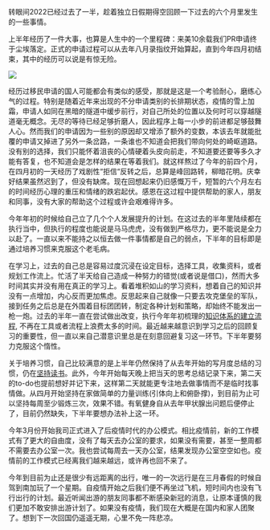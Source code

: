 转眼间2022已经过去了一半，趁着独立日假期得空回顾一下过去的六个月里发生的一些事情。

上半年经历了一件大事，也算是人生中的一个里程碑：来美10余载我们PR申请终于尘埃落定。正式的申请过程可以从去年八月录指纹开始算起，直到今年四月初结束，其中的经历可以说是有惊无险。

![](https://cdn.jsdelivr.net/gh/askming/upic@master/uPic/Image%204-6-22%20at%205.39%20PM_2022_07_01.JPG)

经历过移民申请的国人可能都会有类似的感受，那就是这是一个考验耐心，磨练心气的过程。特别是随着近年来出现的不分申请类别的长排期状态，疫情的雪上加霜，申请人如同在黑暗的隧道中缓步前行，对自己所处的位置以及何时可以穿越隧道毫无概念。无尽的等待已经足够折磨人，因此程序上每一小步的前进都足够鼓舞人心。然而我们的申请因为一些别的原因却又增添了额外的变数，本该去年就能批覆的申请又掉进了另外一条岔路，一条谁也不知道会把我们带向何处的崎岖道路。没有别的选择，我们只能怀着沮丧的心情硬着头皮向前走，不知道要还要等多久才能有答复，也不知道会是怎样的结果在等着我们。就这样熬过了今年的前四个月，在四月初的一天经历了戏剧性“拒信“反转之后，总算是峰回路转，柳暗花明。庆幸好结果虽然迟到了，但没有缺席。现在回想起来仍旧感慨万千，短暂的六个月左右的时间经历心理的重压和情绪的跌宕起伏。感恩在这过程中提供帮助的家人，朋友和同事，没有大家的帮助这个过程或许会艰难得许多。

今年年初的时候给自己立了几个个人发展提升的计划。在这过去的半年里陆续都在执行当中，但执行的程度也能说是马马虎虎，没有做到严格尽力，更不能说是全力以赴了。一直以来不能持之以恒去做一件事情都是自己的弱点，下半年的目标即是通过培养习惯来克服这个老毛病。

在学习上，过去的自己总是容易过度沉浸在设定目标，选择工具，收集资料，或者规划工作流上。忙活了半天给自己造成一种努力的错觉(或者说是借口)，然而大多时间其实并没有用在真正的学习上。看着堆积如山的学习资料，想着自己的知识并没有一点增加，内心反而更加焦虑。反思起来自己就像一只要去攻克堡垒的军队，接到任务之后总是在外围着目标团团转，制定各种计划和策略，却始终不能发出一枪一炮。过去的半年一直在尝试做出改变，执行今年年初梳理的[知识体系的建立流程](https://github.com/askming/askming.github.io/issues/7), 不再在工具或者流程上浪费太多的时间。最近越来越意识到学习之后的回顾复习的重要性，但一直以来自己潜意识里总是在刻意回避复习这一环节。下半年要努力克服这个惰性。

关于培养习惯，自己比较满意的是上半年仍然保持了从去年开始的写月度总结的习惯，仍在[坚持读书](https://askming.github.io/Personal-reading/intro.html)。此外，今年开始每天晚上把当天的思考总结记录下来，第二天的to-do也提前想好并记下来，这样第二天就能更专注地去做事情而不是临时找事情做。从四月开始坚持在家做简单的力量训练(引体向上和俯卧撑)，到目前为止可以坚持每周至少锻炼三次，效果不错。有氧健身自从去年甲状腺出问题后便停止了，目前仍然缺失，下半年要想办法补上这一环。

今年3月份开始我司正式进入了后疫情时代的办公模式。相比疫情前，新的工作模式有了更大的自由度，没有了每天去办公室的要求，如果没有需要，甚至一整周都不需要去办公室一次。我也尝试每周去一天办公室，结果发现办公室空空如也。疫情前的工作模式已经离我们越来越远，或许再也回不来了。

今年到目前为止还是很少有远距离的出行，唯一的一次远行是在三月春假的时候自驾到南加玩了一个星期。自疫情开始之后我们便不再坐过飞机，短时间内也没有飞行出行的计划。最近听闻出游的朋友同事都不断感染新冠的消息，让原本谨慎的我们更加不敢安排出游计划了。如果没有疫情，我们现在大概是在国内和家人团聚了。想到下一次回国仍遥遥无期，心里不免一阵悲凉。

<!-- ##{"timestamp":1656604800}## -->